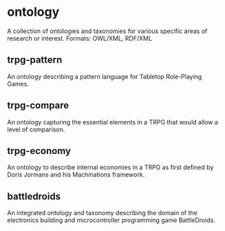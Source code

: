 # ontology
A collection of ontologies and taxonomies for various specific areas of research or interest. Formats: OWL/XML, RDF/XML

## trpg-pattern
An ontology describing a pattern language for Tabletop Role-Playing Games.

## trpg-compare
An ontology capturing the essential elements in a TRPG that would allow a level of comparison.

## trpg-economy
An ontology to describe internal economies in a TRPG as first defined by Doris Jormans and his Machinations framework.

## battledroids
An integrated ontology and taxonomy describing the domain of the electronics building and microcontroller programming game BattleDroids.



